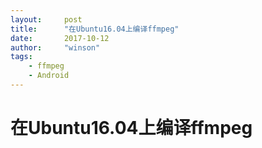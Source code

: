 ```yaml
---
layout:     post
title:      "在Ubuntu16.04上编译ffmpeg"
date:       2017-10-12
author:     "winson"
tags:
    - ffmpeg
    - Android
---
```


# 在Ubuntu16.04上编译ffmpeg


